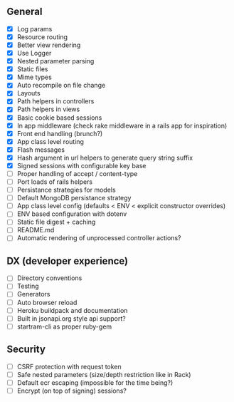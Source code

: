 ## General

- [x] Log params
- [x] Resource routing
- [x] Better view rendering
- [x] Use Logger
- [x] Nested parameter parsing
- [x] Static files
- [x] Mime types
- [x] Auto recompile on file change
- [x] Layouts
- [x] Path helpers in controllers
- [x] Path helpers in views
- [x] Basic cookie based sessions
- [x] In app middleware (check rake middleware in a rails app for inspiration)
- [x] Front end handling (brunch?)
- [x] App class level routing
- [x] Flash messages
- [x] Hash argument in url helpers to generate query string suffix
- [x] Signed sessions with configurable key base
- [ ] Proper handling of accept / content-type
- [ ] Port loads of rails helpers
- [ ] Persistance strategies for models
- [ ] Default MongoDB persistance strategy
- [ ] App class level config (defaults < ENV < explicit constructor overrides)
- [ ] ENV based configuration with dotenv
- [ ] Static file digest + caching
- [ ] README.md
- [ ] Automatic rendering of unprocessed controller actions?

## DX (developer experience)

- [ ] Directory conventions
- [ ] Testing
- [ ] Generators
- [ ] Auto browser reload
- [ ] Heroku buildpack and documentation
- [ ] Built in jsonapi.org style api support?
- [ ] startram-cli as proper ruby-gem

## Security

- [ ] CSRF protection with request token
- [ ] Safe nested parameters (size/depth restriction like in Rack)
- [ ] Default ecr escaping (impossible for the time being?)
- [ ] Encrypt (on top of signing) sessions?
